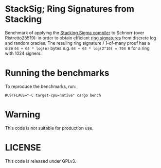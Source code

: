 # StackSig; Ring Signatures from Stacking

Benchmark of applying the [Stacking Sigma compiler](https://eprint.iacr.org/2021/422) to Schnorr (over Ristretto25519): in order to obtain efficient [ring signatures](https://en.wikipedia.org/wiki/Ring_signature) from discrete log and random oracles.
The resuling ring signature / 1-of-many proof has a size `64 + 64 * log(n)` bytes e.g. `64 + 64 * log(2^10) = 704 B` for a ring with 1024 signers.

# Running the benchmarks

To reproduce the benchmarks, run:

```
RUSTFLAGS="-C target-cpu=native" cargo bench
```

# Warning

This code is not suitable for production use.

# LICENSE

This code is released under GPLv3. 